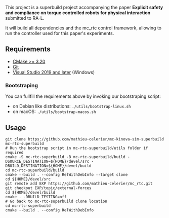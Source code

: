 This project is a superbuild project accompanying the paper **Explicit safety and compliance on torque controlled robots for physical
interaction** submitted to RA-L.

It will build all dependencies and the mc_rtc control framework, allowing to run the controller used for this paper's experiments.

Requirements
--

- [CMake >= 3.20](https://cmake.org/download/)
- [Git](https://git-scm.com/)
- [Visual Studio 2019 and later](https://visualstudio.microsoft.com/) (Windows)

### Bootstraping

You can fullfill the requirements above by invoking our bootstraping script:

- on Debian like distributions: `./utils/bootstrap-linux.sh`
- on macOS: `./utils/bootstrap-macos.sh`

Usage
--

```shell
git clone https://github.com/mathieu-celerier/mc-kinova-sim-superbuild mc-rtc-superbuild
# Run the bootstrap script in mc-rtc-superbuild/utils folder if required
cmake -S mc-rtc-superbuild -B mc-rtc-superbuild/build -DSOURCE_DESTINATION=${HOME}/devel/src -DBUILD_DESTINATION=${HOME}/devel/build
cd mc-rtc-superbuild/build
cmake --build . --config RelWithDebInfo --target clone
cd ${HOME}/devel/src
git remote add EXP https://github.com/mathieu-celerier/mc_rtc.git
git checkout EXP/topic/external-forces
cd ${HOME}/devel/build
cmake . -DBUILD_TESTING=off
# Go back to mc-rtc-superbuild clone location
cd mc-rtc-superbuild
cmake --build . --config RelWithDebInfo
```
